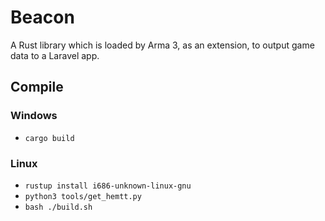# Beacon

A Rust library which is loaded by Arma 3, as an extension, to output game data to a Laravel app.

## Compile

### Windows

- `cargo build`

### Linux

- `rustup install i686-unknown-linux-gnu`
- `python3 tools/get_hemtt.py`
- `bash ./build.sh`
